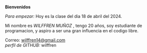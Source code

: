 <strong> Bienvenidos </strong>

<em> Para empezar: </em>
Hoy es la clase del dia 18 de abril del 2024.

Mi nombre es <em> WILFFREN MUÑOZ </em>, tengo 20 años, soy estudiante de programacion, y aspiro a ser una gran influencia en el codigo libre.

Correo: wilffren14@gmail.com
<br>
<em> perfil de GITHUB: </em> wilffren


<!--
**wilffren/wilffren** is a ✨ _special_ ✨ repository because its `README.md` (this file) appears on your GitHub profile.

-->
